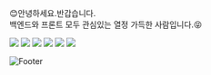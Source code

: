 😊안녕하세요.반갑습니다.<br>
백엔드와 프론트 모두 관심있는 열정 가득한 사람입니다.😝


<img src="https://img.shields.io/badge/Java-EE4C2C?style=for-the-badge&logo=PyTorch&logoColor=white">
<img src="https://img.shields.io/badge/sping-FF6F00?style=for-the-badge&logo=TensorFlow&logoColor=white">
<img src="https://img.shields.io/badge/mysql-4479A1?style=for-the-badge&logo=mysql&logoColor=white">
<img src="https://img.shields.io/badge/springboot-5C3EE8?style=for-the-badge&logo=opencv&logoColor=black">


<img src="https://img.shields.io/badge/github-181717?style=for-the-badge&logo=github&logoColor=white">
<img src="https://img.shields.io/badge/git-F05032?style=for-the-badge&logo=git&logoColor=white">

![Footer](https://capsule-render.vercel.app/api?type=waving&color=auto&height=200&section=footer)
